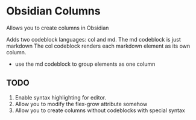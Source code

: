 # Obsidian Columns

Allows you to create columns in Obsidian

Adds two codeblock languages: col and md.
The md codeblock is just markdown
The col codeblock renders each markdown element as its own column.
- use the md codeblock to group elements as one column

## TODO

1. Enable syntax highlighting for editor.
2. Allow you to modify the flex-grow attribute somehow
3. Allow you to create columns without codeblocks with special syntax